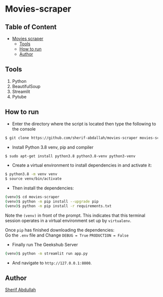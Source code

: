 # Movies-scraper


## Table of Content
- [Movies scraper](#movies-scraper)
  * [Tools](#tools)
  * [How to run](#how-to-run)
  * [Author](#author)

## Tools
1. Python
2. BeautifulSoup
3. Streamlit 
4. Pytube



## How to run
* Enter the directory where the script is located then type the following to the console
```sh
$ git clone https://github.com/sherif-abdallah/movies-scraper movies-scraper
```
* Install Python 3.8 venv, pip and compiler

```sh
$ sudo apt-get install python3.8 python3.8-venv python3-venv
```

* Create a virtual environment to install dependencies in and activate it:

```sh
$ python3.8 -m venv venv
$ source venv/bin/activate
```

* Then install the dependencies:

```sh
(venv)$ cd movies-scraper
(venv)$ python -m pip install --upgrade pip
(venv)$ python -m pip install -r requirements.txt
```
Note the `(venv)` in front of the prompt. This indicates that this terminal
session operates in a virtual environment set up by `virtualenv`.

Once `pip` has finished downloading the dependencies: <br>
Go the `.env` file and Change  `DEBUG = True` `PRODUCTION = False`


* Finally run The Geekshub Server
```sh
(venv)$ python -m streamlit run app.py
```
* And navigate to `http://127.0.0.1:8000`.

## Author
[Sherif Abdullah](https://github.com/sherif-abdallah)
